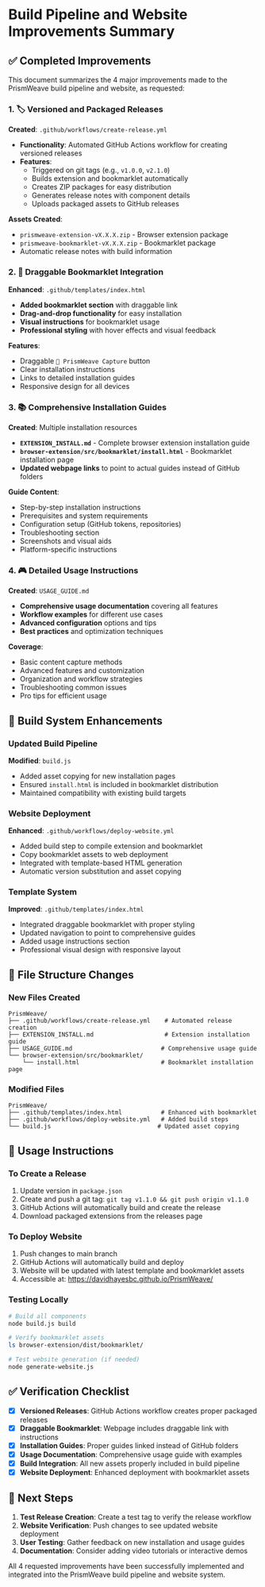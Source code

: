 # Build Pipeline and Website Improvements Summary

## ✅ Completed Improvements

This document summarizes the 4 major improvements made to the PrismWeave build pipeline and website, as requested:

### 1. 🏷️ Versioned and Packaged Releases

**Created**: `.github/workflows/create-release.yml`
- **Functionality**: Automated GitHub Actions workflow for creating versioned releases
- **Features**:
  - Triggered on git tags (e.g., `v1.0.0`, `v2.1.0`)
  - Builds extension and bookmarklet automatically
  - Creates ZIP packages for easy distribution
  - Generates release notes with component details
  - Uploads packaged assets to GitHub releases

**Assets Created**:
- `prismweave-extension-vX.X.X.zip` - Browser extension package
- `prismweave-bookmarklet-vX.X.X.zip` - Bookmarklet package
- Automatic release notes with build information

### 2. 🔖 Draggable Bookmarklet Integration

**Enhanced**: `.github/templates/index.html`
- **Added bookmarklet section** with draggable link
- **Drag-and-drop functionality** for easy installation
- **Visual instructions** for bookmarklet usage
- **Professional styling** with hover effects and visual feedback

**Features**:
- Draggable `🌟 PrismWeave Capture` button
- Clear installation instructions
- Links to detailed installation guides
- Responsive design for all devices

### 3. 📚 Comprehensive Installation Guides

**Created**: Multiple installation resources
- **`EXTENSION_INSTALL.md`** - Complete browser extension installation guide
- **`browser-extension/src/bookmarklet/install.html`** - Bookmarklet installation page
- **Updated webpage links** to point to actual guides instead of GitHub folders

**Guide Content**:
- Step-by-step installation instructions
- Prerequisites and system requirements  
- Configuration setup (GitHub tokens, repositories)
- Troubleshooting section
- Screenshots and visual aids
- Platform-specific instructions

### 4. 🎮 Detailed Usage Instructions

**Created**: `USAGE_GUIDE.md`
- **Comprehensive usage documentation** covering all features
- **Workflow examples** for different use cases
- **Advanced configuration** options and tips
- **Best practices** and optimization techniques

**Coverage**:
- Basic content capture methods
- Advanced features and customization
- Organization and workflow strategies
- Troubleshooting common issues
- Pro tips for efficient usage

## 🔧 Build System Enhancements

### Updated Build Pipeline
**Modified**: `build.js`
- Added asset copying for new installation pages
- Ensured `install.html` is included in bookmarklet distribution
- Maintained compatibility with existing build targets

### Website Deployment
**Enhanced**: `.github/workflows/deploy-website.yml`
- Added build step to compile extension and bookmarklet
- Copy bookmarklet assets to web deployment
- Integrated with template-based HTML generation
- Automatic version substitution and asset copying

### Template System
**Improved**: `.github/templates/index.html`
- Integrated draggable bookmarklet with proper styling
- Updated navigation to point to comprehensive guides
- Added usage instructions section
- Professional visual design with responsive layout

## 📁 File Structure Changes

### New Files Created
```
PrismWeave/
├── .github/workflows/create-release.yml    # Automated release creation
├── EXTENSION_INSTALL.md                    # Extension installation guide
├── USAGE_GUIDE.md                         # Comprehensive usage guide
└── browser-extension/src/bookmarklet/
    └── install.html                       # Bookmarklet installation page
```

### Modified Files
```
PrismWeave/
├── .github/templates/index.html           # Enhanced with bookmarklet
├── .github/workflows/deploy-website.yml   # Added build steps
└── build.js                              # Updated asset copying
```

## 🚀 Usage Instructions

### To Create a Release
1. Update version in `package.json`
2. Create and push a git tag: `git tag v1.1.0 && git push origin v1.1.0`
3. GitHub Actions will automatically build and create the release
4. Download packaged extensions from the releases page

### To Deploy Website
1. Push changes to main branch
2. GitHub Actions will automatically build and deploy
3. Website will be updated with latest template and bookmarklet assets
4. Accessible at: https://davidhayesbc.github.io/PrismWeave/

### Testing Locally
```bash
# Build all components
node build.js build

# Verify bookmarklet assets
ls browser-extension/dist/bookmarklet/

# Test website generation (if needed)
node generate-website.js
```

## ✅ Verification Checklist

- [x] **Versioned Releases**: GitHub Actions workflow creates proper packaged releases
- [x] **Draggable Bookmarklet**: Webpage includes draggable link with instructions
- [x] **Installation Guides**: Proper guides linked instead of GitHub folders
- [x] **Usage Documentation**: Comprehensive usage guide with examples
- [x] **Build Integration**: All new assets properly included in build pipeline
- [x] **Website Deployment**: Enhanced deployment with bookmarklet assets

## 🔄 Next Steps

1. **Test Release Creation**: Create a test tag to verify the release workflow
2. **Website Verification**: Push changes to see updated website deployment
3. **User Testing**: Gather feedback on new installation and usage guides
4. **Documentation**: Consider adding video tutorials or interactive demos

All 4 requested improvements have been successfully implemented and integrated into the PrismWeave build pipeline and website system.

